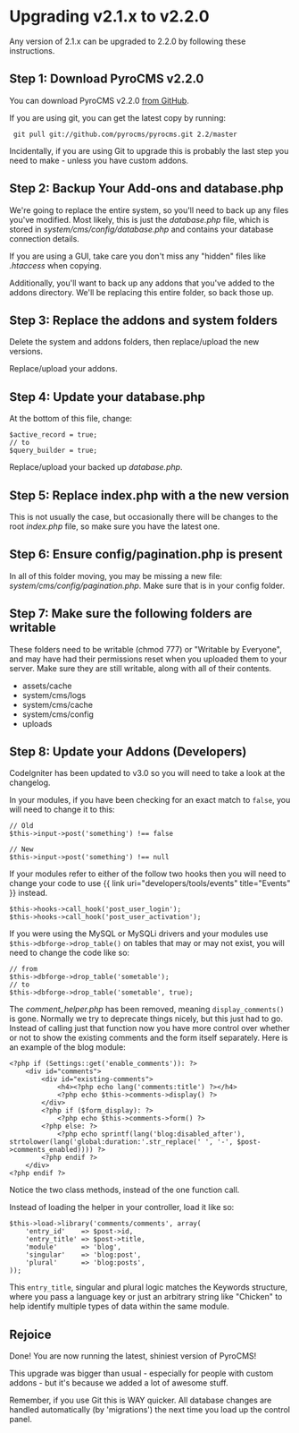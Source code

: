 # Upgrading v2.1.x to v2.2.0

Any version of 2.1.x can be upgraded to 2.2.0 by following these instructions.

## Step 1: Download PyroCMS v2.2.0

You can download PyroCMS v2.2.0 [from GitHub](https://github.com/pyrocms/pyrocms/zipball/v2.2.0).

If you are using git, you can get the latest copy by running:

     git pull git://github.com/pyrocms/pyrocms.git 2.2/master

Incidentally, if you are using Git to upgrade this is probably the last step you need to make - unless you have custom 
addons.

## Step 2: Backup Your Add-ons and database.php

We're going to replace the entire system, so you'll need to back up any files you've modified. Most likely, this is just 
the <dfn>database.php</dfn> file, which is stored in <dfn>system/cms/config/database.php</dfn> and contains your database connection details.  

If you are using a GUI, take care you don't miss any "hidden" files like <dfn>.htaccess</dfn> when copying.

Additionally, you'll want to back up any addons that you've added to the addons directory. We'll be replacing this entire 
folder, so back those up.

## Step 3: Replace the addons and system folders

Delete the system and addons folders, then replace/upload the new versions.

Replace/upload your addons. 

## Step 4: Update your database.php

At the bottom of this file, change:

	$active_record = true;
	// to
	$query_builder = true;

Replace/upload your backed up <dfn>database.php</dfn>.

## Step 5: Replace index.php with a the new version

This is not usually the case, but occasionally there will be changes to the root <dfn>index.php</dfn> file, so make sure you have 
the latest one.

## Step 6: Ensure config/pagination.php is present

In all of this folder moving, you may be missing a new file: <dfn>system/cms/config/pagination.php</dfn>. Make sure that is in your 
config folder.

## Step 7: Make sure the following folders are writable

These folders need to be writable (chmod 777) or "Writable by Everyone", and may have had their permissions reset when 
you uploaded them to your server. Make sure they are still writable, along with all of their contents.

* assets/cache
* system/cms/logs
* system/cms/cache
* system/cms/config
* uploads

## Step 8: Update your Addons (Developers)

CodeIgniter has been updated to v3.0 so you will need to take a look at the changelog.

In your modules, if you have been checking for an exact match to `false`, you will need to change it to this:

	// Old
	$this->input->post('something') !== false

	// New
	$this->input->post('something') !== null

If your modules refer to either of the follow two hooks then you will need to change your code to use 
{{ link uri="developers/tools/events" title="Events" }} instead.

	$this->hooks->call_hook('post_user_login');
	$this->hooks->call_hook('post_user_activation');

If you were using the MySQL or MySQLi drivers and your modules use `$this->dbforge->drop_table()` on tables that may or 
may not exist, you will need to change the code like so:

	// from
	$this->dbforge->drop_table('sometable');
	// to
	$this->dbforge->drop_table('sometable', true);
	
The <dfn>comment\_helper.php</dfn> has been removed, meaning `display_comments()` is gone. Normally we try to deprecate things nicely, 
but this just had to go. Instead of calling just that function now you have more control over whether or not to show the 
existing comments and the form itself separately. Here is an example of the blog module:

	<?php if (Settings::get('enable_comments')): ?>
		<div id="comments">
			<div id="existing-comments">
				<h4><?php echo lang('comments:title') ?></h4>
				<?php echo $this->comments->display() ?>
			</div>
			<?php if ($form_display): ?>
				<?php echo $this->comments->form() ?>
			<?php else: ?>
				<?php echo sprintf(lang('blog:disabled_after'), strtolower(lang('global:duration:'.str_replace(' ', '-', $post->comments_enabled)))) ?>
			<?php endif ?>
		</div>
	<?php endif ?>

Notice the two class methods, instead of the one function call. 

Instead of loading the helper in your controller, load it like so:

	$this->load->library('comments/comments', array(
		'entry_id'    => $post->id,
		'entry_title' => $post->title,
		'module'      => 'blog',
		'singular'    => 'blog:post',
		'plural'      => 'blog:posts',
	));

This `entry_title`, singular and plural logic matches the Keywords structure, where you pass a language key 
or just an arbitrary string like "Chicken" to help identify multiple types of data within the same module.

## Rejoice

Done! You are now running the latest, shiniest version of PyroCMS!

This upgrade was bigger than usual - especially for people with custom addons - but it's because we added a lot of awesome 
stuff.

Remember, if you use Git this is WAY quicker. All database changes are handled automatically (by 'migrations') the next 
time you load up the control panel. 
